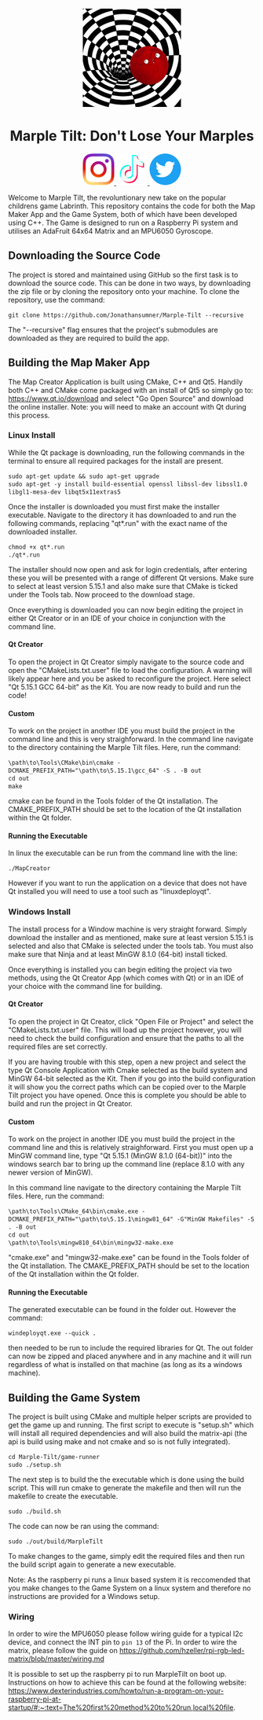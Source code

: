 <p align="center">
<img width="200" src="https://github.com/Jonathansumner/Marple-Tilt/blob/main/Icons/marple_logo_resized.jpg" alt="Material Bread logo">
<h1 align="center">Marple Tilt: Don't Lose Your Marples</h1>
</p>
<p align="center">
<a href =https://www.instagram.com/marpletilt/ ><img src="https://raw.githubusercontent.com/Jonathansumner/Marple-Tilt/main/resources/icons/Instagram.png" width="64"/> </a><a href =https://www.tiktok.com/@marpletilt ><img src="https://raw.githubusercontent.com/Jonathansumner/Marple-Tilt/main/resources/icons/Tiktok.png" width="64"/> </a><a href =https://www.twitter.com/marpletilt ><img src="https://raw.githubusercontent.com/Jonathansumner/Marple-Tilt/main/resources/icons/Twitter.png" width="64"/> </a>
</p>

Welcome to Marple Tilt, the revoluntionary new take on the popular childrens game Labrinth. This repository contains the code for both the Map Maker App and the Game System, both of which have been developed using C++. The Game is designed to run on a Raspberry Pi system and utilises an AdaFruit 64x64 Matrix and an MPU6050 Gyroscope.

## Downloading the Source Code

The project is stored and maintained using GitHub so the first task is to download the source code. This can be done in two ways, by downloading the zip file or by cloning the repository onto your machine. To clone the repository, use the command:

```
git clone https://github.com/Jonathansumner/Marple-Tilt --recursive
```

The "--recursive" flag ensures that the project's submodules are downloaded as they are required to build the app.

## Building the Map Maker App

The Map Creator Application is built using CMake, C++ and Qt5. Handily both C++ and CMake come packaged with an install of Qt5 so simply go to: https://www.qt.io/download and select "Go Open Source" and download the online installer. Note: you will need to make an account with Qt during this process.

### Linux Install
While the Qt package is downloading, run the following commands in the terminal to ensure all required packages for the install are present.

```
sudo apt-get update && sudo apt-get upgrade
sudo apt-get -y install build-essential openssl libssl-dev libssl1.0 libgl1-mesa-dev libqt5x11extras5
```

Once the installer is downloaded you must first make the installer executable. Navigate to the directory it has downloaded to and run the following commands, replacing "qt*.run" with the exact name of the downloaded installer.

```
chmod +x qt*.run
./qt*.run
```

The installer should now open and ask for login credentials, after entering these you will be presented with a range of different Qt versions. Make sure to select at least version 5.15.1 and also make sure that CMake is ticked under the Tools tab. Now proceed to the download stage.

Once everything is downloaded you can now begin editing the project in either Qt Creator or in an IDE of your choice in conjunction with the command line.

#### Qt Creator

To open the project in Qt Creator simply navigate to the source code and open the "CMakeLists.txt.user" file to load the configuration. A warning will likely appear here and you be asked to reconfigure the project. Here select "Qt 5.15.1 GCC 64-bit" as the Kit. You are now ready to build and run the code!

#### Custom

To work on the project in another IDE you must build the project in the command line and this is very straighforward. In the command line navigate to the directory containing the Marple Tilt files. Here, run the command:

```
\path\to\Tools\CMake\bin\cmake -DCMAKE_PREFIX_PATH="\path\to\5.15.1\gcc_64" -S . -B out
cd out
make
```

cmake can be found in the Tools folder of the Qt installation. The CMAKE_PREFIX_PATH should be set to the location of the Qt installation within the Qt folder.

#### Running the Executable

In linux the executable can be run from the command line with the line:

```
./MapCreator
```

However if you want to run the application on a device that does not have Qt installed you will need to use a tool such as "linuxdeployqt".

### Windows Install

The install process for a Window machine is very straight forward. Simply download the installer and as mentioned, make sure at least version 5.15.1 is selected and also that CMake is selected under the tools tab. You must also make sure that Ninja and at least MinGW 8.1.0 (64-bit) install ticked.

Once everything is installed you can begin editing the project via two methods, using the Qt Creator App (which comes with Qt) or in an IDE of your choice with the command line for building.

#### Qt Creator

To open the project in Qt Creator, click "Open File or Project" and select the "CMakeLists.txt.user" file. This will load up the project however, you will need to check the build configuration and ensure that the paths to all the required files are set correctly. 

If you are having trouble with this step, open a new project and select the type Qt Console Application with Cmake selected as the build system and MinGW 64-bit selected as the Kit. Then if you go into the build configuration it will show you the correct paths which can be copied over to the Marple Tilt project you have opened. Once this is complete you should be able to build and run the project in Qt Creator.

#### Custom

To work on the project in another IDE you must build the project in the command line and this is relatively straighforward. First you must open up a MinGW command line, type "Qt 5.15.1 (MinGW 8.1.0 (64-bit))" into the windows search bar to bring up the command line (replace 8.1.0 with any newer version of MinGW).

In this command line navigate to the directory containing the Marple Tilt files. Here, run the command:

```
\path\to\Tools\CMake_64\bin\cmake.exe -DCMAKE_PREFIX_PATH="\path\to\5.15.1\mingw81_64" -G"MinGW Makefiles" -S . -B out
cd out
\path\to\Tools\mingw810_64\bin\mingw32-make.exe
```

"cmake.exe" and "mingw32-make.exe" can be found in the Tools folder of the Qt installation. The CMAKE_PREFIX_PATH should be set to the location of the Qt installation within the Qt folder.

#### Running the Executable

The generated executable can be found in the folder out. However the command:

```
windeployqt.exe --quick .
```

then needed to be run to include the required libraries for Qt. The out folder can now be zipped and placed anywhere and in any machine and it will run regardless of what is installed on that machine (as long as its a windows machine).

## Building the Game System

The project is built using CMake and multiple helper scripts are provided to get the game up and running. The first script to execute is "setup.sh" which will install all required dependencies and will also build the matrix-api (the api is build using make and not cmake and so is not fully integrated).

```
cd Marple-Tilt/game-runner
sudo ./setup.sh
```
The next step is to build the the executable which is done using the build script. This will run cmake to generate the makefile and then will run the makefile to create the executable.

```
sudo ./build.sh
```

The code can now be ran using the command:

```
sudo ./out/build/MarpleTilt
```

To make changes to the game, simply edit the required files and then run the build script again to generate a new executable.

Note: As the raspberry pi runs a linux based system it is reccomended that you make changes to the Game System on a linux system and therefore no instructions are provided for a Windows setup.

### Wiring
In order to wire the MPU6050 please follow wiring guide for a typical I2c device, and connect the INT pin to `pin 13` of the Pi.
In order to wire the matrix, please follow the guide on https://github.com/hzeller/rpi-rgb-led-matrix/blob/master/wiring.md

It is possible to set up the raspberry pi to run MarpleTilt on boot up. Instructions on how to achieve this can be found at the following website:
https://www.dexterindustries.com/howto/run-a-program-on-your-raspberry-pi-at-startup/#:~:text=The%20first%20method%20to%20run,local%20file.
